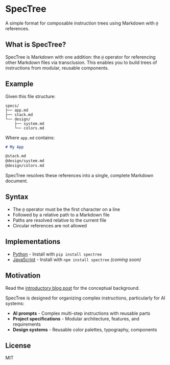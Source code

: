 # SpecTree

A simple format for composable instruction trees using Markdown with `@` references.

## What is SpecTree?

SpecTree is Markdown with one addition: the `@` operator for referencing other Markdown files via transclusion. This enables you to build trees of instructions from modular, reusable components.

## Example

Given this file structure:
```
specs/
├── app.md
├── stack.md
└── design/
    ├── system.md
    └── colors.md
```

Where `app.md` contains:
```markdown
# My App

@stack.md
@design/system.md
@design/colors.md
```

SpecTree resolves these references into a single, complete Markdown document.

## Syntax

- The `@` operator must be the first character on a line
- Followed by a relative path to a Markdown file
- Paths are resolved relative to the current file
- Circular references are not allowed

## Implementations

- [Python](./python) - Install with `pip install spectree`
- [JavaScript](./javascript) - Install with `npm install spectree` *(coming soon)*

## Motivation

Read the [introductory blog post](https://fuzzycomputer.com/posts/spectree) for the conceptual background.

SpecTree is designed for organizing complex instructions, particularly for AI systems:

- **AI prompts** - Complex multi-step instructions with reusable parts
- **Project specifications** - Modular architecture, features, and requirements  
- **Design systems** - Reusable color palettes, typography, components

## License

MIT